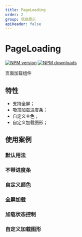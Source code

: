 ```yaml
---
title: PageLoading
order: 2
group: 信息展示
apiHeader: false
---
```


# PageLoading

[![NPM version][version-image]][version-url] [![NPM downloads][download-image]][download-url]

<!-- npm url -->

[version-image]: http://img.shields.io/npm/v/@ims-view/page-loading.svg?color=deepgreen&label=latest
[version-url]: http://npmjs.org/package/@ims-view/page-loading
[download-image]: https://img.shields.io/npm/dm/@ims-view/page-loading.svg
[download-url]: https://npmjs.org/package/@ims-view/page-loading

页面加载组件

## 特性

- 支持全屏；
- 吸顶加载进度条；
- 自定义主色；
- 自定义加载图形；

## 使用案例

### 默认用法

<code src="./demos/Square" ></code>

<code src="./demos/Basic" ></code>

### 不带进度条

<code src="./demos/WithoutProgress" ></code>

### 自定义颜色

<code src="./demos/CustomColor" ></code>

### 全屏加载

<code src="./demos/Fullscreen" ></code>

### 加载状态控制

<code src="./demos/LoadingState" ></code>

### 自定义加载图形

<code src="./demos/CustomLoader" ></code>
